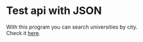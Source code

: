 # Test api with JSON
With this program you can search universities by city.
<br>
Check it [here](spiderbroo.github.io/test3).
